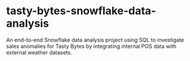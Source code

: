 # tasty-bytes-snowflake-data-analysis
An end-to-end Snowflake data analysis project using SQL to investigate sales anomalies for Tasty Bytes by integrating internal POS data with external weather datasets.
